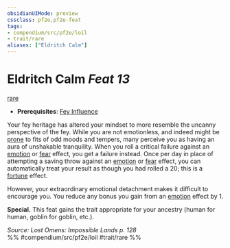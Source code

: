 ```yaml
---
obsidianUIMode: preview
cssclass: pf2e,pf2e-feat
tags:
- compendium/src/pf2e/loil
- trait/rare
aliases: ["Eldritch Calm"]
---
```

# Eldritch Calm  *Feat 13*  
[rare](rare.md "Rare Rarity Trait")  

- **Prerequisites**: [Fey Influence](fey-influence-loil.md)

Your fey heritage has altered your mindset to more resemble the uncanny perspective of the fey. While you are not emotionless, and indeed might be [prone](conditions.md#Prone) to fits of odd moods and tempers, many perceive you as having an aura of unshakable tranquility. When you roll a critical failure against an [emotion](emotion.md "Emotion Effect Trait") or [fear](Reference/Rules/Traits/fear.md "Fear Effect Trait") effect, you get a failure instead. Once per day in place of attempting a saving throw against an [emotion](emotion.md "Emotion Effect Trait") or [fear](Reference/Rules/Traits/fear.md "Fear Effect Trait") effect, you can automatically treat your result as though you had rolled a 20; this is a [fortune](fortune.md "Fortune Effect Trait") effect.

However, your extraordinary emotional detachment makes it difficult to encourage you. You reduce any bonus you gain from an [emotion](emotion.md "Emotion Effect Trait") effect by 1.

**Special.** This feat gains the trait appropriate for your ancestry (human for human, goblin for goblin, etc.).

*Source: Lost Omens: Impossible Lands p. 128*  
%% #compendium/src/pf2e/loil #trait/rare %%